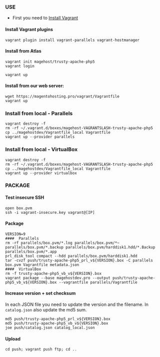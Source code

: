 ### USE

* First you need to [Install Vagrant](http://www.vagrantup.com/download)

#### Install Vagrant plugins
```
vagrant plugin install vagrant-parallels vagrant-hostmanager
```

#### Install from Atlas
```
vagrant init magehost/trusty-apache-php5
vagrant login

vagrant up
```

#### Install from our web server:
```
wget https://magentohosting.pro/vagrant/Vagrantfile
vagrant up
```

### Install from local - Parallels
```
vagrant destroy -f
rm -rf ~/.vagrant.d/boxes/magehost-VAGRANTSLASH-trusty-apache-php5
cp ../magehostdev/Vagrantfile_local Vagrantfile
vagrant up --provider parallels
```

### Install from local - VirtualBox
```
vagrant destroy -f
rm -rf ~/.vagrant.d/boxes/magehost-VAGRANTSLASH-trusty-apache-php5
cp ../magehostdev/Vagrantfile_local Vagrantfile
vagrant up --provider virtualbox
```

### PACKAGE

#### Test insecure SSH
```
open box.pvm
ssh -i vagrant-insecure.key vagrant@[IP]
```

#### Package
```
VERSION=9
####  Parallels
rm -rf parallels/box.pvm/*.log parallels/box.pvm/*~ parallels/box.pvm/*.backup parallels/box.pvm/harddisk1.hdd/*.Backup parallels/box.pvm/*.app
prl_disk_tool compact --hdd parallels/box.pvm/harddisk1.hdd
tar -cvzf push/trusty-apache-php5_prl_v${VERSION}.box -C parallels box.pvm Vagrantfile metadata.json
####  VirtualBox
rm -f trusty-apache-php5_vb_v${VERSION}.box
vagrant package --base magehostdev.pro --output push/trusty-apache-php5_vb_v${VERSION}.box --vagrantfile parallels/Vagrantfile
```

#### Increase version + set checksum
In each JSON file you need to update the version and the filename. In `catalog.json` also update the md5 sum.
```
md5 push/trusty-apache-php5_prl_v${VERSION}.box
md5 push/trusty-apache-php5_vb_v${VERSION}.box
joe push/catalog.json catalog_local.json
```

#### Upload
```
cd push; vagrant push ftp; cd ..
```

